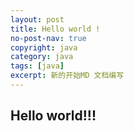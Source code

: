 ```yaml
---
layout: post
title: Hello world !
no-post-nav: true
copyright: java
category: java
tags: [java]
excerpt: 新的开始MD 文档编写
---
```


## Hello world!!! 